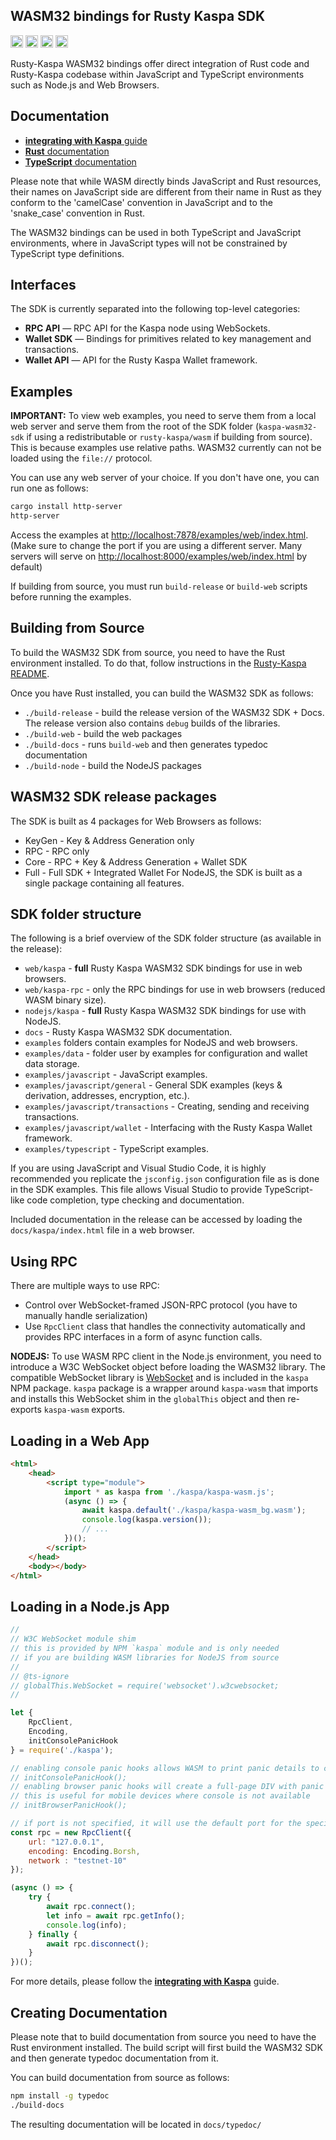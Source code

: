 
## WASM32 bindings for Rusty Kaspa SDK

[<img alt="github" src="https://img.shields.io/badge/github-kaspanet/rusty--kaspa-8da0cb?style=for-the-badge&labelColor=555555&color=8da0cb&logo=github" height="20">](https://github.com/kaspanet/rusty-kaspa/tree/master/wasm)
[<img alt="crates.io" src="https://img.shields.io/crates/v/kaspa-wasm.svg?maxAge=2592000&style=for-the-badge&color=fc8d62&logo=rust" height="20">](https://crates.io/crates/kaspa-wasm)
[<img alt="docs.rs" src="https://img.shields.io/badge/docs.rs-kaspa--wasm-56c2a5?maxAge=2592000&style=for-the-badge&logo=docs.rs" height="20">](https://docs.rs/kaspa-wasm)
<img alt="license" src="https://img.shields.io/crates/l/kaspa-wasm.svg?maxAge=2592000&color=6ac&style=for-the-badge&logoColor=fff" height="20">

Rusty-Kaspa WASM32 bindings offer direct integration of Rust code and Rusty-Kaspa
codebase within JavaScript and TypeScript environments such as Node.js and Web Browsers.

## Documentation

- [**integrating with Kaspa** guide](https://kaspa.aspectron.org/)
- [**Rust** documentation](https://docs.rs/kaspa-wasm/latest/kaspa_wasm/index.html)
- [**TypeScript** documentation](https://kaspa.aspectron.org/docs/)

Please note that while WASM directly binds JavaScript and Rust resources, their names on JavaScript side
are different from their name in Rust as they conform to the 'camelCase' convention in JavaScript and 
to the 'snake_case' convention in Rust.

The WASM32 bindings can be used in both TypeScript and JavaScript environments, where in JavaScript
types will not be constrained by TypeScript type definitions.

## Interfaces

The SDK is currently separated into the following top-level categories:

- **RPC API** — RPC API for the Kaspa node using WebSockets.
- **Wallet SDK** — Bindings for primitives related to key management and transactions.
- **Wallet API** — API for the Rusty Kaspa Wallet framework.

## Examples

**IMPORTANT:** To view web examples, you need to serve them from a local web server and
serve them from the root of the SDK folder (`kaspa-wasm32-sdk` if using a redistributable or
`rusty-kaspa/wasm` if building from source). This is because examples use relative paths.
WASM32 currently can not be loaded using the `file://` protocol.

You can use any web server of your choice. If you don't have one, you can run one as follows:
```bash
cargo install http-server
http-server
```
Access the examples at  [http://localhost:7878/examples/web/index.html](http://localhost:7878/examples/web/index.html).
(Make sure to change the port if you are using a different server. Many servers will serve on 
[http://localhost:8000/examples/web/index.html](http://localhost:8000/examples/web/index.html) by default)

If building from source, you must run `build-release` or `build-web` scripts before running the examples.

## Building from Source

To build the WASM32 SDK from source, you need to have the Rust environment installed. To do that,
follow instructions in the [Rusty-Kaspa README](https://github.com/kaspanet/rusty-kaspa).

Once you have Rust installed, you can build the WASM32 SDK as follows:

- `./build-release` - build the release version of the WASM32 SDK + Docs. The release version also contains `debug` builds of the libraries.
- `./build-web` - build the web packages
- `./build-docs` - runs `build-web` and then generates typedoc documentation
- `./build-node` - build the NodeJS packages

## WASM32 SDK release packages

The SDK is built as 4 packages for Web Browsers as follows:
- KeyGen - Key & Address Generation only
- RPC - RPC only
- Core - RPC + Key & Address Generation + Wallet SDK
- Full - Full SDK + Integrated Wallet
For NodeJS, the SDK is built as a single package containing all features.

## SDK folder structure

The following is a brief overview of the SDK folder structure (as available in the release):

- `web/kaspa` - **full** Rusty Kaspa WASM32 SDK bindings for use in web browsers.
- `web/kaspa-rpc` - only the RPC bindings for use in web browsers (reduced WASM binary size).
- `nodejs/kaspa` - **full** Rusty Kaspa WASM32 SDK bindings for use with NodeJS.
- `docs` - Rusty Kaspa WASM32 SDK documentation.
- `examples` folders contain examples for NodeJS and web browsers.
- `examples/data` - folder user by examples for configuration and wallet data storage.
- `examples/javascript` - JavaScript examples.
- `examples/javascript/general` - General SDK examples (keys & derivation, addresses, encryption, etc.).
- `examples/javascript/transactions` - Creating, sending and receiving transactions.
- `examples/javascript/wallet` - Interfacing with the Rusty Kaspa Wallet framework.
- `examples/typescript` - TypeScript examples.


If you are using JavaScript and Visual Studio Code, it is highly recommended you replicate 
the `jsconfig.json` configuration file as is done in the SDK examples. This file allows 
Visual Studio to provide TypeScript-like code completion, type checking and documentation.

Included documentation in the release can be accessed by loading the `docs/kaspa/index.html` 
file in a web browser.

## Using RPC

There are multiple ways to use RPC:
- Control over WebSocket-framed JSON-RPC protocol (you have to manually handle serialization)
- Use `RpcClient` class that handles the connectivity automatically and provides RPC interfaces in a form of async function calls.

**NODEJS:** To use WASM RPC client in the Node.js environment, you need to introduce a W3C WebSocket object 
before loading the WASM32 library. The compatible WebSocket library is [WebSocket](https://www.npmjs.com/package/websocket) and is included in the `kaspa` NPM package. `kaspa` package is a wrapper around `kaspa-wasm` that imports and installs this WebSocket shim in the `globalThis` object and then re-exports `kaspa-wasm` exports.


## Loading in a Web App

```html
<html>
    <head>
        <script type="module">
            import * as kaspa from './kaspa/kaspa-wasm.js';
            (async () => {
                await kaspa.default('./kaspa/kaspa-wasm_bg.wasm');
                console.log(kaspa.version());
                // ...
            })();
        </script>
    </head>
    <body></body>
</html>
```

## Loading in a Node.js App

```javascript
//
// W3C WebSocket module shim
// this is provided by NPM `kaspa` module and is only needed
// if you are building WASM libraries for NodeJS from source
//
// @ts-ignore
// globalThis.WebSocket = require('websocket').w3cwebsocket;
//

let {
    RpcClient,
    Encoding,
    initConsolePanicHook
} = require('./kaspa');

// enabling console panic hooks allows WASM to print panic details to console
// initConsolePanicHook();
// enabling browser panic hooks will create a full-page DIV with panic details
// this is useful for mobile devices where console is not available
// initBrowserPanicHook();
```

```javascript
// if port is not specified, it will use the default port for the specified network
const rpc = new RpcClient({
    url: "127.0.0.1", 
    encoding: Encoding.Borsh, 
    network : "testnet-10"
});

(async () => {
    try {
        await rpc.connect();
        let info = await rpc.getInfo();
        console.log(info);
    } finally {
        await rpc.disconnect();
    }
})();
```

For more details, please follow the [**integrating with Kaspa**](https://kaspa.aspectron.org/) guide.

## Creating Documentation

Please note that to build documentation from source you need to have the Rust environment installed.
The build script will first build the WASM32 SDK and then generate typedoc documentation from it.

You can build documentation from source as follows:

```bash
npm install -g typedoc
./build-docs
```

The resulting documentation will be located in `docs/typedoc/`

